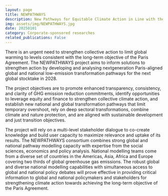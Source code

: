 ```yaml
---
layout: page
title: NEWPATHWAYS
description: New Pathways for Equitable Climate Action in Line with the Paris Agreement and Sustainable Development
img: assets/img/NEWPATHWAYS.jpg
date: 20250101
category: Corporate-sponsored researches
related_publications: False
---
```

There is an urgent need to strengthen collective action to limit global warming to levels consistent with the long-term objective of the Paris Agreement. The NEWPATHWAYS project aims to inform solutions to strengthen action by developing and analysing nextgeneration Paris-aligned global and national low-emission transformation pathways for the next global stocktake in 2028.

The project objectives are to promote enhanced transparency, consistency, and clarity of GHG emission reduction commitments, identify opportunities to leverage equity and finance to strengthen collective climate action, and establish new national and global transformation pathways that limit temporary overshoot, rely on deep sectoral transformations, combine climate and nature protection, and are aligned with sustainable development and just transition objectives.

The project will rely on a multi-level stakeholder dialogue to co-create knowledge and build user capacity to maximize relevance and uptake of its results. The NEWPATHWAYS consortium combines strong global and national pathway modelling capacity with expertise from the social sciences, economics and policy analysis. National modelling teams come from a diverse set of countries in the Americas, Asia, Africa and Europe covering two thirds of global greenhouse gas emissions. The robust global and diverse national modelling capabilities with simultaneous access to global and national policy debates will prove effective in providing critical information to global and national policymakers and stakeholders for strengthening climate action towards achieving the long-term objective of the Paris Agreement.
